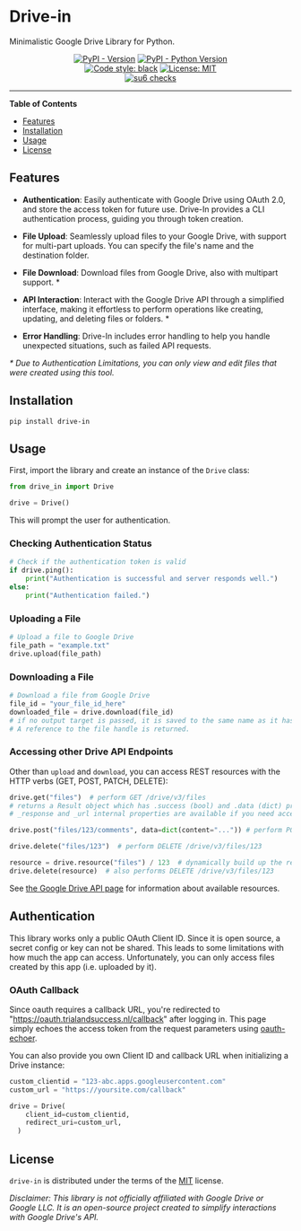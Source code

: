 # Drive-in

Minimalistic Google Drive Library for Python.

<div align="center">
    <a href="https://pypi.org/project/drive-in"><img alt="PyPI - Version" src="https://img.shields.io/pypi/v/drive-in.svg"/></a>
    <a href="https://pypi.org/project/drive-in"><img alt="PyPI - Python Version" src="https://img.shields.io/pypi/pyversions/drive-in.svg"/></a>
    <br/>
    <a href="https://github.com/psf/black"><img alt="Code style: black" src="https://img.shields.io/badge/code%20style-black-000000.svg"/></a>
    <a href="https://opensource.org/licenses/MIT"><img alt="License: MIT" src="https://img.shields.io/badge/License-MIT-yellow.svg"/></a>
    <br/>
    <a href="https://github.com/robinvandernoord/drive-in/actions"><img alt="su6 checks" src="https://github.com/robinvandernoord/drive-in/actions/workflows/su6.yml/badge.svg?branch=development"/></a>
</div>

-----

**Table of Contents**

- [Features](#features)
- [Installation](#installation)
- [Usage](#usage)
- [License](#license)

## Features

- **Authentication**: Easily authenticate with Google Drive using OAuth 2.0, and store the access token for future use.
  Drive-In provides a CLI authentication process, guiding you through token creation.

- **File Upload**: Seamlessly upload files to your Google Drive, with support for multi-part uploads. You can specify
  the file's name and the destination folder.

- **File Download**: Download files from Google Drive, also with multipart support. *

- **API Interaction**: Interact with the Google Drive API through a simplified interface, making it effortless to
  perform operations like creating, updating, and deleting files or folders. *

- **Error Handling**: Drive-In includes error handling to help you handle unexpected situations, such as failed API
  requests.

_* Due to Authentication Limitations, you can only view and edit files that were created using this tool._

## Installation

```console
pip install drive-in
```

## Usage

First, import the library and create an instance of the `Drive` class:

```python
from drive_in import Drive

drive = Drive()
```

This will prompt the user for authentication.

### Checking Authentication Status

```python
# Check if the authentication token is valid
if drive.ping():
    print("Authentication is successful and server responds well.")
else:
    print("Authentication failed.")
```

### Uploading a File

```python
# Upload a file to Google Drive
file_path = "example.txt"
drive.upload(file_path)
```

### Downloading a File

```python
# Download a file from Google Drive 
file_id = "your_file_id_here"
downloaded_file = drive.download(file_id)
# if no output target is passed, it is saved to the same name as it has on drive. 
# A reference to the file handle is returned.
```

### Accessing other Drive API Endpoints

Other than `upload` and `download`, you can access REST resources with the HTTP verbs (GET, POST, PATCH, DELETE):

```python
drive.get("files")  # perform GET /drive/v3/files
# returns a Result object which has .success (bool) and .data (dict) properties.
# _response and _url internal properties are available if you need access to this raw info.

drive.post("files/123/comments", data=dict(content="...")) # perform POST to create a new comment.

drive.delete("files/123")  # perform DELETE /drive/v3/files/123

resource = drive.resource("files") / 123  # dynamically build up the resource string
drive.delete(resource)  # also performs DELETE /drive/v3/files/123
```

See [the Google Drive API page](https://developers.google.com/drive/api/reference/rest/v3) for information about
available resources.

## Authentication
This library works only a public OAuth Client ID. 
Since it is open source, a secret config or key can not be shared. 
This leads to some limitations with how much the app can access. 
Unfortunately, you can only access files created by this app (i.e. uploaded by it).

### OAuth Callback
Since oauth requires a callback URL, you're redirected to "https://oauth.trialandsuccess.nl/callback" after logging in.
This page simply echoes the access token from the request parameters using [oauth-echoer](https://github.com/trialandsuccess/oauth-echoer).

You can also provide you own Client ID and callback URL when initializing a Drive instance:
```python
custom_clientid = "123-abc.apps.googleusercontent.com"
custom_url = "https://yoursite.com/callback"

drive = Drive(
    client_id=custom_clientid,
    redirect_uri=custom_url,
  )
```

## License

`drive-in` is distributed under the terms of the [MIT](https://spdx.org/licenses/MIT.html) license.

*Disclaimer: This library is not officially affiliated with Google Drive or Google LLC. It is an open-source project
created to simplify interactions with Google Drive's API.*